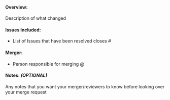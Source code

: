#### Overview:
Description of what changed

#### Issues Included:
* List of Issues that have been resolved
closes #

#### Merger:
* Person responsible for merging
@

#### Notes: *(OPTIONAL)*
Any notes that you want your merger/reviewers to know before looking over your merge request
